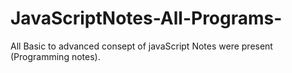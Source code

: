 # JavaScriptNotes-All-Programs-

All Basic to advanced consept of  javaScript Notes were present (Programming notes).
